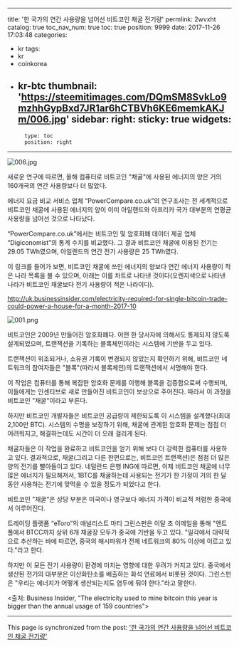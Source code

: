 
---
title: '한 국가의 연간 사용량을 넘어선 비트코인 채굴 전기량'
permlink: 2wvxht
catalog: true
toc_nav_num: true
toc: true
position: 9999
date: 2017-11-26 17:03:48
categories:
- kr
tags:
- kr
- coinkorea
- kr-btc
thumbnail: 'https://steemitimages.com/DQmSM8SvkLo9mzhhGypBxd7JR1ar6hCTBVh6KE6memkAKJm/006.jpg'
sidebar:
    right:
        sticky: true
widgets:
    -
        type: toc
        position: right
---


![006.jpg](https://steemitimages.com/DQmSM8SvkLo9mzhhGypBxd7JR1ar6hCTBVh6KE6memkAKJm/006.jpg)

새로운 연구에 따르면, 올해 컴퓨터로 비트코인 "채굴"에 사용된 에너지의 양은 거의 160개국의 연간 사용량보다 더 많았다.
  
에너지 요금 비교 서비스 업체 “PowerCompare.co.uk”의 연구조사는 전 세계적으로 비트코인 채굴에 사용된 에너지의 양이 이미 아일랜드와 아프리카 국가 대부분의 연평균 사용량을 넘어선 것으로 나타났다. 
  
“PowerCompare.co.uk”에서는 비트코인 및 암호화폐 데이터 제공 업체 “Digiconomist”의 통계 수치를 비교했다. 그 결과 비트코인 채굴에 이용된 전기는 29.05 TWh였으며, 아일랜드의 연간 전기 사용량은 25 TWh였다.
  
이 링크를 들어가 보면, 비트코인 채굴에 쓰인 에너지의 양보다 연간 에너지 사용량이 적은 나라 목록을 볼 수 있으며, 아래는 이를 차트로 나타낸 것이다(오렌지색으로 나타낸 나라가 비트코인 채굴보다 전기 사용량이 적은 나라이다).

http://uk.businessinsider.com/electricity-required-for-single-bitcoin-trade-could-power-a-house-for-a-month-2017-10

![001.png](https://steemitimages.com/DQmfA2R7eojbhbTBe9Dxb2FBYkwJhzsCMt8r4uBS4oG3Git/001.png)

비트코인은 2009년 만들어진 암호화폐다. 어떤 한 당사자에 의해서도 통제되지 않도록 설계되었으며, 트랜잭션을 기록하는 블록체인이라는 시스템에 기반을 두고 있다.
  
트랜잭션이 위조되거나, 소유권 기록이 변경되지 않았는지 확인하기 위해, 비트코인 네트워크의 참여자들은 "블록"(따라서 블록체인)의 트랜잭션에서 서명해야 한다.
  
이 작업은 컴퓨터를 통해 복잡한 암호화 문제를 이행해 블록을 검증함으로써 수행되며, 이들에게는 인센티브로 새로 만들어진 비트코인이 보상으로 주어진다. 따라서 이 과정을 비트코인 "채굴"이라고 부른다. 
  
하지만 비트코인 개발자들은 비트코인 공급량이 제한되도록 이 시스템을 설계했다(최대 2,100만 BTC). 시스템의 수명을 보장하기 위해, 채굴에 관계된 암호화 문제는 점점 더 어려워지고, 해결하는데도 시간이 더 오래 걸리게 된다. 
  
채굴자들은 이 작업을 완료하고 비트코인을 얻기 위해 보다 더 강력한 컴퓨터를 사용하고 있다. 결과적으로, 채굴(그리고 다른 한편으로는, 비트코인 트랜잭션)은 점점 더 많은 양의 전기를 빨아들이고 있다. 네덜란드 은행 ING에 따르면, 이제 비트코인 채굴에 너무 많은 에너지가 필요해져서, 1BTC를 채굴하는데 사용되는 전기가 한 가정이 거의 한 달 동안 사용하는 전기에 맞먹을 수 있을 정도가 되었다고 한다. 
  
비트코인 "채굴"은 상당 부분은 미국이나 영구보다 에너지 가격이 비교적 저렴한 중국에서 이루어진다.
  
트레이딩 플랫폼 “eToro”의 애널리스트 마티 그린스펀은 이달 초 이메일을 통해 "앤트풀에서 BTCC까지 상위 6개 채굴장 모두가 중국에 기반을 두고 있다. "일각에서 대략적으로 추산하는 바에 따르면, 중국의 해시파워가 전체 네트워크의 80% 이상에 이르고 있다."라고 한다. 
  
하지만 이 모든 전기 사용량이 환경에 미치는 영향에 대한 우려가 커지고 있다. 중국에서 생산된 전기의 대부분은 이산화탄소를 배출하는 화석 연료에서 비롯된 것이다. 그린스펀은 "우리는 에너지가 어떻게 생산되는지도 염두에 둬야 한다."라고 말한다.
  
<출처: Business Insider, "The electricity used to mine bitcoin this year is bigger than the annual usage of 159 countries">

- - -

This page is synchronized from the post: ['한 국가의 연간 사용량을 넘어선 비트코인 채굴 전기량'](https://steemit.com/@pius.pius/2wvxht)
